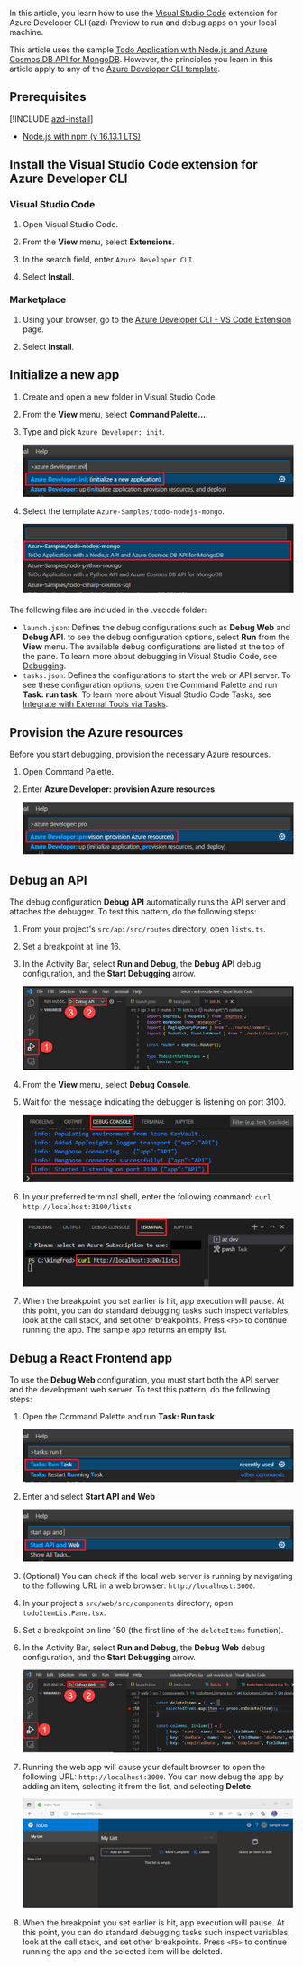 In this article, you learn how to use the [Visual Studio Code](https://code.visualstudio.com/docs) extension for Azure Developer CLI (azd) Preview to run and debug apps on your local machine.

This article uses the sample [Todo Application with Node.js and Azure Cosmos DB API for MongoDB](https://github.com/azure-samples/todo-nodejs-mongo). However, the principles you learn in this article apply to any of the [Azure Developer CLI template](../overview.md#azure-developer-cli-templates).

## Prerequisites

[!INCLUDE [azd-install](azd-install.md)]
- [Node.js with npm (v 16.13.1 LTS)](https://nodejs.org/)

## Install the Visual Studio Code extension for Azure Developer CLI

### Visual Studio Code

1. Open Visual Studio Code.

1. From the **View** menu, select **Extensions**.

1. In the search field, enter `Azure Developer CLI`.

1. Select **Install**.

### Marketplace

1. Using your browser, go to the [Azure Developer CLI - VS Code Extension](https://marketplace.visualstudio.com/items?itemName=ms-azuretools.azure-dev) page.

1. Select **Install**.

## Initialize a new app

1. Create and open a new folder in Visual Studio Code.

1. From the **View** menu, select **Command Palette...**.

1. Type and pick `Azure Developer: init`.

    ![Screenshot of the option to initialize a new app.](../media/debug/cmd-init.png)

1. Select the template `Azure-Samples/todo-nodejs-mongo`.

    ![Screenshot of selecting the todo-nodejs-mongo sample template.](../media/debug/sample-template.png)

The following files are included in the .vscode folder:

- `launch.json`: Defines the debug configurations such as **Debug Web** and **Debug API**. to see the debug configuration options, select **Run** from the **View** menu. The available debug configurations are listed at the top of the pane. To learn more about debugging in Visual Studio Code, see [Debugging](https://code.visualstudio.com/docs/editor/debugging).
- `tasks.json`: Defines the configurations to start the web or API server. To see these configuration options, open the Command Palette and run **Task: run task**. To learn more about Visual Studio Code Tasks, see [Integrate with External Tools via Tasks](https://code.visualstudio.com/docs/editor/tasks).

## Provision the Azure resources

Before you start debugging, provision the necessary Azure resources.

1. Open Command Palette.

1. Enter **Azure Developer: provision Azure resources**.

    ![Screenshot of option to provision the Azure resources for a new app.](../media/debug/cmd-provision.png)

## Debug an API

The debug configuration **Debug API** automatically runs the API server and attaches the debugger. To test this pattern, do the following steps:

1. From your project's `src/api/src/routes` directory, open `lists.ts`.

1. Set a breakpoint at line 16.

1. In the Activity Bar, select **Run and Debug**, the **Debug API** debug configuration, and the **Start Debugging** arrow.

    ![Screenshot of setting the debug configuration to Debug API.](../media/debug/debug-api.png)

1. From the **View** menu, select **Debug Console**.

1. Wait for the message indicating the debugger is listening on port 3100.

    ![Screenshot of the message in the Debug Console indicating the debugger is listening on port 3100.](../media/debug/started-listening-on-port.png)

1. In your preferred terminal shell, enter the following command: `curl http://localhost:3100/lists`

    ![Screenshot of using cURL to connect to the API server.](../media/debug/run-curl-command.png)

1. When the breakpoint you set earlier is hit, app execution will pause. At this point, you can do standard debugging tasks such inspect variables, look at the call stack, and set other breakpoints. Press `<F5>` to continue running the app. The sample app returns an empty list.

## Debug a React Frontend app

To use the **Debug Web** configuration, you must start both the API server and the development web server. To test this pattern, do the following steps:

1. Open the Command Palette and run **Task: Run task**.

    ![Screenshot of running a Visual Studio Code Task.](../media/debug/run-task.png)

1. Enter and select **Start API and Web**

    ![Screenshot of selecting the option to Start API and Web.](../media/debug/run-task-api.png)

1. (Optional) You can check if the local web server is running by navigating to the following URL in a web browser: `http://localhost:3000`.

1. In your project's `src/web/src/components` directory, open `todoItemListPane.tsx`.

1. Set a breakpoint on line 150 (the first line of the `deleteItems` function).

1. In the Activity Bar, select **Run and Debug**, the **Debug Web** debug configuration, and the **Start Debugging** arrow.

    ![Screenshot of setting the debug configuration to Debug Web.](../media/debug/debug-web.png)

1. Running the web app will cause your default browser to open the following URL: `http://localhost:3000`. You can now debug the app by adding an item, selecting it from the list, and selecting **Delete**.

    ![Screenshot of the sample NodeJS Mongo app.](../media/debug/sample-app.png)

1. When the breakpoint you set earlier is hit, app execution will pause. At this point, you can do standard debugging tasks such inspect variables, look at the call stack, and set other breakpoints. Press `<F5>` to continue running the app and the selected item will be deleted.